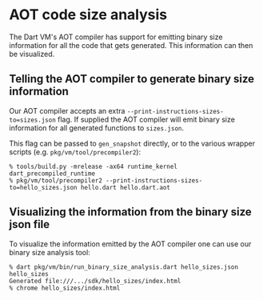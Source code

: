 # AOT code size analysis

The Dart VM's AOT compiler has support for emitting binary size information
for all the code that gets generated. This information can then be visualized.

## Telling the AOT compiler to generate binary size information

Our AOT compiler accepts an extra `--print-instructions-sizes-to=sizes.json`
flag. If supplied the AOT compiler will emit binary size information for all
generated functions to `sizes.json`.

This flag can be passed to `gen_snapshot` directly, or to the various wrapper
scripts (e.g. `pkg/vm/tool/precompiler2`):

```
% tools/build.py -mrelease -ax64 runtime_kernel dart_precompiled_runtime
% pkg/vm/tool/precompiler2 --print-instructions-sizes-to=hello_sizes.json hello.dart hello.dart.aot
```

## Visualizing the information from the binary size json file

To visualize the information emitted by the AOT compiler one can use our binary
size analysis tool:

```
% dart pkg/vm/bin/run_binary_size_analysis.dart hello_sizes.json hello_sizes
Generated file:///.../sdk/hello_sizes/index.html
% chrome hello_sizes/index.html
```

